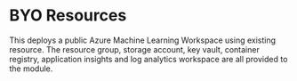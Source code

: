 # BYO Resources

This deploys a public Azure Machine Learning Workspace using existing resource. The resource group, storage account, key vault, container registry, application insights and log analytics workspace are all provided to the module.
